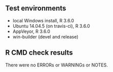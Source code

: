 ## Test environments

* local Windows install, R 3.6.0
* Ubuntu 14.04.5 (on travis-ci), R 3.6.0
* AppVeyor, R 3.6.0
* win-builder (devel and release)


## R CMD check results

There were no ERRORs or WARNINGs or NOTES.
   

